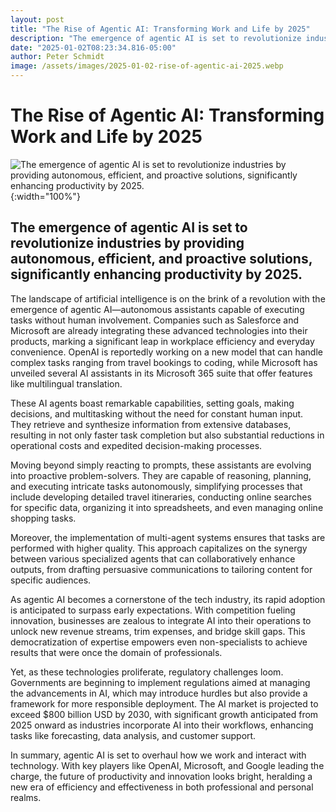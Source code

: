 ```yaml
---
layout: post
title: "The Rise of Agentic AI: Transforming Work and Life by 2025"
description: "The emergence of agentic AI is set to revolutionize industries by providing autonomous, efficient, and proactive solutions, significantly enhancing productivity by 2025."
date: "2025-01-02T08:23:34.816-05:00"
author: Peter Schmidt
image: /assets/images/2025-01-02-rise-of-agentic-ai-2025.webp
---
```

# The Rise of Agentic AI: Transforming Work and Life by 2025
![The emergence of agentic AI is set to revolutionize industries by providing autonomous, efficient, and proactive solutions, significantly enhancing productivity by 2025.]( {{page.image}} ){:width="100%"}
## The emergence of agentic AI is set to revolutionize industries by providing autonomous, efficient, and proactive solutions, significantly enhancing productivity by 2025.
The landscape of artificial intelligence is on the brink of a revolution with the emergence of agentic AI—autonomous assistants capable of executing tasks without human involvement. Companies such as Salesforce and Microsoft are already integrating these advanced technologies into their products, marking a significant leap in workplace efficiency and everyday convenience. OpenAI is reportedly working on a new model that can handle complex tasks ranging from travel bookings to coding, while Microsoft has unveiled several AI assistants in its Microsoft 365 suite that offer features like multilingual translation.

These AI agents boast remarkable capabilities, setting goals, making decisions, and multitasking without the need for constant human input. They retrieve and synthesize information from extensive databases, resulting in not only faster task completion but also substantial reductions in operational costs and expedited decision-making processes.

Moving beyond simply reacting to prompts, these assistants are evolving into proactive problem-solvers. They are capable of reasoning, planning, and executing intricate tasks autonomously, simplifying processes that include developing detailed travel itineraries, conducting online searches for specific data, organizing it into spreadsheets, and even managing online shopping tasks.

Moreover, the implementation of multi-agent systems ensures that tasks are performed with higher quality. This approach capitalizes on the synergy between various specialized agents that can collaboratively enhance outputs, from drafting persuasive communications to tailoring content for specific audiences.

As agentic AI becomes a cornerstone of the tech industry, its rapid adoption is anticipated to surpass early expectations. With competition fueling innovation, businesses are zealous to integrate AI into their operations to unlock new revenue streams, trim expenses, and bridge skill gaps. This democratization of expertise empowers even non-specialists to achieve results that were once the domain of professionals.

Yet, as these technologies proliferate, regulatory challenges loom. Governments are beginning to implement regulations aimed at managing the advancements in AI, which may introduce hurdles but also provide a framework for more responsible deployment. The AI market is projected to exceed $800 billion USD by 2030, with significant growth anticipated from 2025 onward as industries incorporate AI into their workflows, enhancing tasks like forecasting, data analysis, and customer support.

In summary, agentic AI is set to overhaul how we work and interact with technology. With key players like OpenAI, Microsoft, and Google leading the charge, the future of productivity and innovation looks bright, heralding a new era of efficiency and effectiveness in both professional and personal realms.